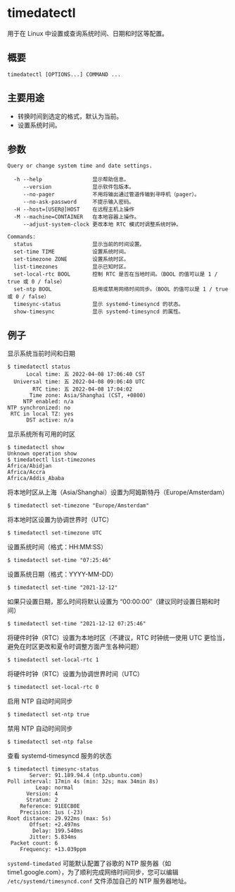 timedatectl
===

用于在 Linux 中设置或查询系统时间、日期和时区等配置。

## 概要

```shell
timedatectl [OPTIONS...] COMMAND ...
```

## 主要用途

- 转换时间到选定的格式，默认为当前。
- 设置系统时间。

## 参数

```shell
Query or change system time and date settings.

  -h --help                显示帮助信息。
     --version             显示软件包版本。
     --no-pager            不用将输出通过管道传输到寻呼机（pager）。
     --no-ask-password     不提示输入密码。
  -H --host=[USER@]HOST    在远程主机上操作
  -M --machine=CONTAINER   在本地容器上操作。
     --adjust-system-clock 更改本地 RTC 模式时调整系统时钟。

Commands:
  status                   显示当前的时间设置。
  set-time TIME            设置系统时间。
  set-timezone ZONE        设置系统时区。
  list-timezones           显示已知时区。
  set-local-rtc BOOL       控制 RTC 是否在当地时间。（BOOL 的值可以是 1 / true 或 0 / false）
  set-ntp BOOL             启用或禁用网络时间同步。（BOOL 的值可以是 1 / true 或 0 / false）
  timesync-status          显示 systemd-timesyncd 的状态。
  show-timesync            显示 systemd-timesyncd 的属性。
```

## 例子

显示系统当前时间和日期

```shell
$ timedatectl status
      Local time: 五 2022-04-08 17:06:40 CST
  Universal time: 五 2022-04-08 09:06:40 UTC
        RTC time: 五 2022-04-08 17:04:02
       Time zone: Asia/Shanghai (CST, +0800)
     NTP enabled: n/a
NTP synchronized: no
 RTC in local TZ: yes
      DST active: n/a
```

显示系统所有可用的时区

```shell
$ timedatectl show
Unknown operation show
$ timedatectl list-timezones
Africa/Abidjan
Africa/Accra
Africa/Addis_Ababa
```

将本地时区从上海（Asia/Shanghai）设置为阿姆斯特丹（Europe/Amsterdam）

```shell
$ timedatectl set-timezone "Europe/Amsterdam"
```

将本地时区设置为协调世界时（UTC）

```shell
$ timedatectl set-timezone UTC
```

设置系统时间（格式：HH:MM:SS）

```shell
$ timedatectl set-time "07:25:46"
```

设置系统日期（格式：YYYY-MM-DD）

```shell
$ timedatectl set-time "2021-12-12"
```

如果只设置日期，那么时间将默认设置为 “00:00:00″（建议同时设置日期和时间）

```shell
$ timedatectl set-time "2021-12-12 07:25:46"
```

将硬件时钟（RTC）设置为本地时区（不建议，RTC 时钟统一使用 UTC 更恰当，避免在时区更改和夏令时调整方面产生各种问题）

```shell
$ timedatectl set-local-rtc 1
```

将硬件时钟（RTC）设置为协调世界时间（UTC）

```shell
$ timedatectl set-local-rtc 0
```

启用 NTP 自动时间同步

```shell
$ timedatectl set-ntp true
```

禁用 NTP 自动时间同步

```shell
$ timedatectl set-ntp false
```

查看 systemd-timesyncd 服务的状态

```shell
$ timedatectl timesync-status
       Server: 91.189.94.4 (ntp.ubuntu.com)
Poll interval: 17min 4s (min: 32s; max 34min 8s)
         Leap: normal
      Version: 4
      Stratum: 2
    Reference: 91EECB0E
    Precision: 1us (-23)
Root distance: 29.922ms (max: 5s)
       Offset: +2.497ms
        Delay: 199.540ms
       Jitter: 5.834ms
 Packet count: 6
    Frequency: +13.039ppm
```

`systemd-timedated` 可能默认配置了谷歌的 NTP 服务器（如 time1.google.com），为了顺利完成网络时间同步，您可以编辑 `/etc/systemd/timesyncd.conf` 文件添加自己的 NTP 服务器地址。
